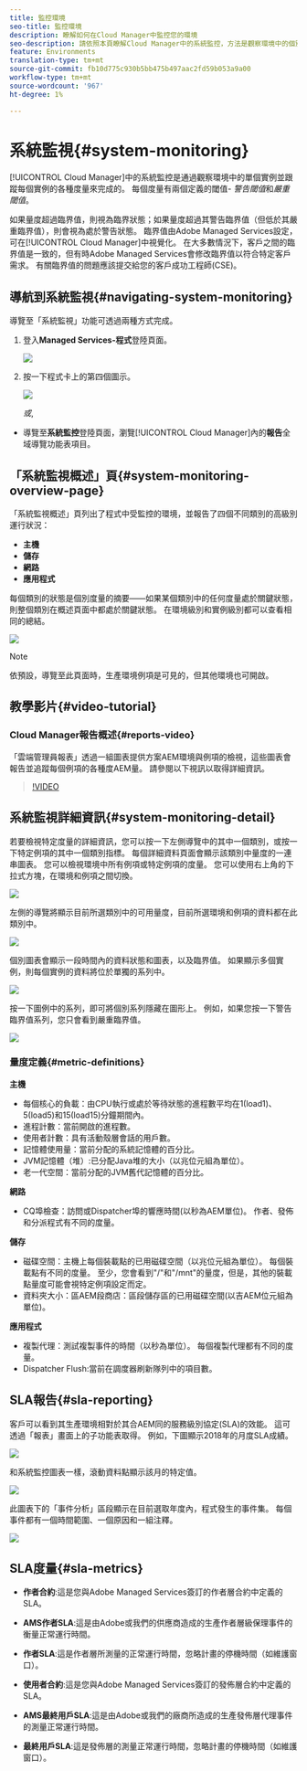 ```yaml
---
title: 監控環境
seo-title: 監控環境
description: 瞭解如何在Cloud Manager中監控您的環境
seo-description: 請依照本頁瞭解Cloud Manager中的系統監控，方法是觀察環境中的個別執行個體，並追蹤每個執行個體的各種度量。
feature: Environments
translation-type: tm+mt
source-git-commit: fb10d775c930b5bb475b497aac2fd59b053a9a00
workflow-type: tm+mt
source-wordcount: '967'
ht-degree: 1%

---
```



# 系統監視{#system-monitoring}

[!UICONTROL Cloud Manager]中的系統監控是通過觀察環境中的單個實例並跟蹤每個實例的各種度量來完成的。 每個度量有兩個定義的閾值- *警告閾值*&#x200B;和&#x200B;*嚴重閾值*。

如果量度超過臨界值，則視為臨界狀態；如果量度超過其警告臨界值（但低於其嚴重臨界值），則會視為處於警告狀態。 臨界值由Adobe Managed Services設定，可在[!UICONTROL Cloud Manager]中視覺化。 在大多數情況下，客戶之間的臨界值是一致的，但有時Adobe Managed Services會修改臨界值以符合特定客戶需求。 有關臨界值的問題應該提交給您的客戶成功工程師(CSE)。

## 導航到系統監視{#navigating-system-monitoring}

導覽至「系統監視」功能可透過兩種方式完成。

1. 登入&#x200B;**Managed Services-程式**&#x200B;登陸頁面。

   ![](assets/ProgramLanding.png)

1. 按一下程式卡上的第四個圖示。

   ![](assets/first-timea1.png)

   *或*,

* 導覽至&#x200B;**系統監控**&#x200B;登陸頁面，瀏覽[!UICONTROL Cloud Manager]內的&#x200B;**報告**&#x200B;全域導覽功能表項目。


## 「系統監視概述」頁{#system-monitoring-overview-page}

「系統監視概述」頁列出了程式中受監控的環境，並報告了四個不同類別的高級別運行狀況：

* **主機**
* **儲存**
* **網路**
* **應用程式**

每個類別的狀態是個別度量的摘要——如果某個類別中的任何度量處於關鍵狀態，則整個類別在概述頁面中都處於關鍵狀態。 在環境級別和實例級別都可以查看相同的總結。

![](assets/System-Monitoring-Reports.png)

>[!NOTE]
>
>依預設，導覽至此頁面時，生產環境例項是可見的，但其他環境也可開啟。

## 教學影片{#video-tutorial}

### Cloud Manager報告概述{#reports-video}

「雲端管理員報表」透過一組圖表提供方案AEM環境與例項的檢視，這些圖表會報告並追蹤每個例項的各種度AEM量。
請參閱以下視訊以取得詳細資訊。

>[!VIDEO](https://video.tv.adobe.com/v/26315/)

## 系統監視詳細資訊{#system-monitoring-detail}

若要檢視特定度量的詳細資訊，您可以按一下左側導覽中的其中一個類別，或按一下特定例項的其中一個類別指標。 每個詳細資料頁面會顯示該類別中量度的一連串圖表。 您可以檢視環境中所有例項或特定例項的度量。 您可以使用右上角的下拉式方塊，在環境和例項之間切換。

![](assets/System_Monitoring1.png)

左側的導覽將顯示目前所選類別中的可用量度，目前所選環境和例項的資料都在此類別中。

![](assets/System_Monitoring2.png)

個別圖表會顯示一段時間內的資料狀態和圖表，以及臨界值。 如果顯示多個實例，則每個實例的資料將位於單獨的系列中。

![](assets/Monitoring_Graphs1.png)

按一下圖例中的系列，即可將個別系列隱藏在圖形上。
例如，如果您按一下警告臨界值系列，您只會看到嚴重臨界值。

![](assets/Monitoring_Graphs2.png)

### 量度定義{#metric-definitions}

**主機**

* 每個核心的負載：由CPU執行或處於等待狀態的進程數平均在1(load1)、5(load5)和15(load15)分鐘期間內。
* 進程計數：當前開啟的進程數。
* 使用者計數：具有活動殼層會話的用戶數。
* 記憶體使用量：當前分配的系統記憶體的百分比。
* JVM記憶體（堆）:已分配Java堆的大小（以兆位元組為單位）。
* 老一代空間：當前分配的JVM舊代記憶體的百分比。

**網路**

* CQ埠檢查：訪問或Dispatcher埠的響應時間(以秒為AEM單位)。 作者、發佈和分派程式有不同的度量。

**儲存**

* 磁碟空間：主機上每個裝載點的已用磁碟空間（以兆位元組為單位）。 每個裝載點有不同的度量。 至少，您會看到&quot;/&quot;和&quot;/mnt&quot;的量度，但是，其他的裝載點量度可能會視特定例項設定而定。
* 資料夾大小：區AEM段商店：區段儲存區的已用磁碟空間(以吉AEM位元組為單位)。

**應用程式**

* 複製代理：測試複製事件的時間（以秒為單位）。 每個複製代理都有不同的度量。
* Dispatcher Flush:當前在調度器刷新隊列中的項目數。

## SLA報告{#sla-reporting}

客戶可以看到其生產環境相對於其合AEM同的服務級別協定(SLA)的效能。 這可透過「報表」畫面上的子功能表取得。
例如，下圖顯示2018年的月度SLA成績。

![](assets/SLA-Reports-one.png)

和系統監控圖表一樣，滾動資料點顯示該月的特定值。

![](assets/SLA-Reports-two.png)

此圖表下的「事件分析」區段顯示在目前選取年度內，程式發生的事件集。 每個事件都有一個時間範圍、一個原因和一組注釋。

![](assets/sla-reporting3.png)

## SLA度量{#sla-metrics}

* **作者合約**:這是您與Adobe Managed Services簽訂的作者層合約中定義的SLA。

* **AMS作者SLA**:這是由Adobe或我們的供應商造成的生產作者層級保理事件的衡量正常運行時間。

* **作者SLA**:這是作者層所測量的正常運行時間，忽略計畫的停機時間（如維護窗口）。

* **使用者合約**:這是您與Adobe Managed Services簽訂的發佈層合約中定義的SLA。

* **AMS最終用戶SLA**:這是由Adobe或我們的廠商所造成的生產發佈層代理事件的測量正常運行時間。

* **最終用戶SLA**:這是發佈層的測量正常運行時間，忽略計畫的停機時間（如維護窗口）。